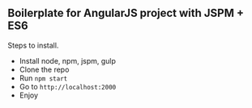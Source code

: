 <h2>Boilerplate for AngularJS project with JSPM + ES6</h2>

<p>Steps to install.</p>
<ul>
    <li>Install node, npm, jspm, gulp</li>
    <li>Clone the repo</li>
    <li>Run <code>npm start</code></li>
    <li>Go to <code>http://localhost:2000</code></li>
    <li>Enjoy</li>
</ul>

